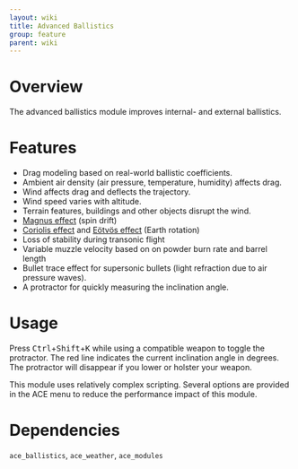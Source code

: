 ```yaml
---
layout: wiki
title: Advanced Ballistics
group: feature
parent: wiki
---
```


# Overview
The advanced ballistics module improves internal- and external ballistics. 

# Features
- Drag modeling based on real-world ballistic coefficients.
- Ambient air density (air pressure, temperature, humidity) affects drag.
- Wind affects drag and deflects the trajectory.
- Wind speed varies with altitude.
- Terrain features, buildings and other objects disrupt the wind.
- [Magnus effect](https://en.wikipedia.org/wiki/Magnus_effect) (spin drift)
- [Coriolis effect](https://en.wikipedia.org/wiki/Coriolis_effect) and [Eötvös effect](https://en.wikipedia.org/wiki/Eotvos_effect) (Earth rotation)
- Loss of stability during transonic flight 
- Variable muzzle velocity based on on powder burn rate and barrel length
- Bullet trace effect for supersonic bullets (light refraction due to air pressure waves).
- A protractor for quickly measuring the inclination angle.

# Usage
Press <kbd>Ctrl</kbd>+<kbd>Shift</kbd>+<kbd>K</kbd> while using a compatible weapon to toggle the protractor. The red line indicates the current inclination angle in degrees. The protractor will disappear if you lower or holster your weapon.

This module uses relatively complex scripting. Several options are provided in the ACE menu to reduce the performance impact of this module.

# Dependencies
`ace_ballistics`, `ace_weather`, `ace_modules`
